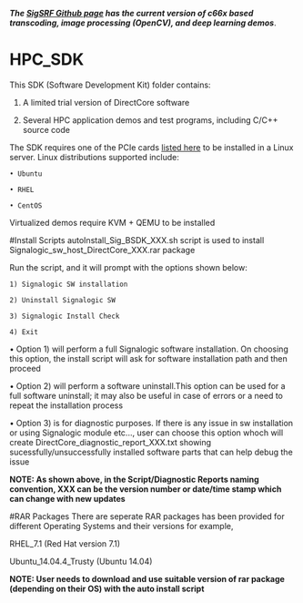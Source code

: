 _**The [SigSRF Github page](https://github.com/signalogic/SigSRF_SDK) has the current version of c66x based transcoding, image processing (OpenCV), and deep learning demos**_.

# HPC_SDK
This SDK (Software Development Kit) folder contains:

1) A limited trial version of DirectCore software

2) Several HPC application demos and test programs, including C/C++ source code

The SDK requires one of the PCIe cards <a href="http://processors.wiki.ti.com/index.php/HPC">listed here</a> to be installed in a Linux server. Linux distributions supported include:

    • Ubuntu

    • RHEL

    • CentOS

Virtualized demos require KVM + QEMU to be installed

#Install Scripts
autoInstall_Sig_BSDK_XXX.sh script is used to install Signalogic_sw_host_DirectCore_XXX.rar package

Run the script, and it will prompt with the options shown below:

    1) Signalogic SW installation

    2) Uninstall Signalogic SW

    3) Signalogic Install Check

    4) Exit

•	Option 1) will perform a full Signalogic software installation. On choosing this option, the install script will ask for software installation path and then proceed

•	Option 2) will perform a software uninstall.This option can be used for a full software uninstall; it may also be useful in case of errors or a need to repeat the installation process

•	Option 3) is for diagnostic purposes. If there is any issue in sw installation or using Signalogic module etc..., user can choose this option whoch will create DirectCore_diagnostic_report_XXX.txt showing sucessfully/unsuccessfully installed software parts that can help debug the issue

**NOTE: As shown above, in the Script/Diagnostic Reports naming convention, XXX can be the version number or date/time stamp which can change with new updates**

#RAR Packages
There are seperate RAR packages has been provided for different Operating Systems and their versions for example,

RHEL_7.1 (Red Hat version 7.1)

Ubuntu_14.04.4_Trusty (Ubuntu 14.04)

**NOTE: User needs to download and use suitable version of rar package (depending on their OS) with the auto install script**
